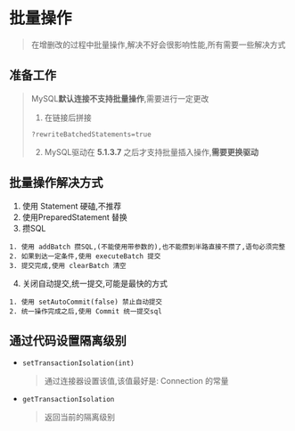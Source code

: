 # 批量操作

>   在增删改的过程中批量操作,解决不好会很影响性能,所有需要一些解决方式

## 准备工作

>   MySQL**默认连接不支持批量操作**,需要进行一定更改
>
>   1.  在链接后拼接
>
>   ```properties
>   ?rewriteBatchedStatements=true
>   ```
>
>   2.  MySQL驱动在 **5.1.3.7** 之后才支持批量插入操作,**需要更换驱动**

## 批量操作解决方式

1.  使用 Statement 硬磕,不推荐
2.  使用PreparedStatement 替换
3.  攒SQL

```text
1. 使用 addBatch 攒SQL,(不能使用带参数的),也不能攒到半路直接不攒了,语句必须完整
2. 如果到达一定条件,使用 executeBatch 提交
3. 提交完成,使用 clearBatch 清空
```

4.  关闭自动提交,统一提交,可能是最快的方式

```text
1. 使用 setAutoCommit(false) 禁止自动提交
2. 统一操作完成之后,使用 Commit 统一提交sql
```

## 通过代码设置隔离级别

*   ```
    setTransactionIsolation(int)
    ```

    >   通过连接器设置该值,该值最好是: Connection 的常量

*   ```
    getTransactionIsolation
    ```

    >返回当前的隔离级别